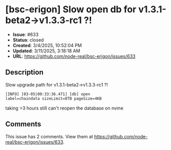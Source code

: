 # [bsc-erigon] Slow open db for v1.3.1-beta2->v1.3.3-rc1  ?!

- **Issue**: #633
- **Status**: closed
- **Created**: 3/4/2025, 10:52:04 PM
- **Updated**: 3/11/2025, 3:18:18 AM
- **URL**: https://github.com/node-real/bsc-erigon/issues/633

## Description

Slow upgrade path for v1.3.1-beta2->v1.3.3-rc1  ?!

```
[INFO] [03-05|00:33:36.471] [db] open                                label=chaindata sizeLimit=8TB pageSize=4KB
```
taking >3 hours still can't reopen the database on nvme
## Comments

This issue has 2 comments. View them at https://github.com/node-real/bsc-erigon/issues/633.

